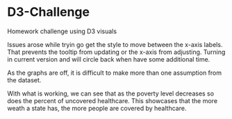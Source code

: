 # D3-Challenge
Homework challenge using D3 visuals

Issues arose while tryin go get the style to move between the x-axis labels. That prevents the tooltip from updating or the x-axis from adjusting. Turning in current version and will circle back when have some additional time.

As the graphs are off, it is difficult to make more than one assumption from the dataset. 

With what is working, we can see that as the poverty level decreases so does the percent of uncovered healthcare. This showcases that the more weath a state has, the more people are covered by healthcare. 

 

